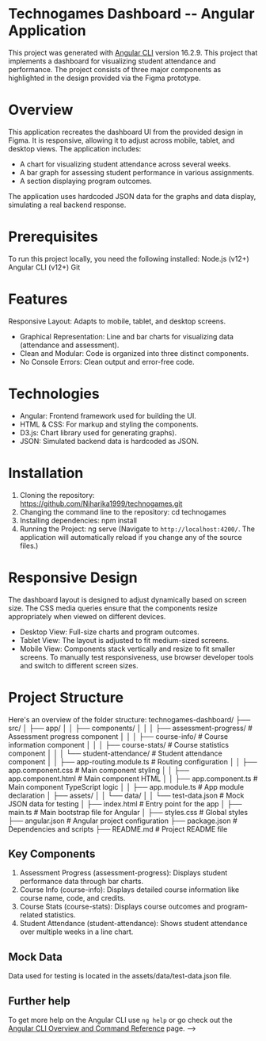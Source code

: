 # Technogames Dashboard -- Angular Application
This project was generated with [Angular CLI](https://github.com/angular/angular-cli) version 16.2.9.
This project that implements a dashboard for visualizing student attendance and performance. The project consists of three major components as highlighted in the design provided via the Figma prototype.

# Overview
This application recreates the dashboard UI from the provided design in Figma. It is responsive, allowing it to adjust across mobile, tablet, and desktop views. The application includes:
 - A chart for visualizing student attendance across several weeks.
 - A bar graph for assessing student performance in various assignments.
 - A section displaying program outcomes.
 
The application uses hardcoded JSON data for the graphs and data display, simulating a real backend response.

# Prerequisites
To run this project locally, you need the following installed:
    Node.js (v12+)
    Angular CLI (v12+)
    Git

# Features
Responsive Layout: Adapts to mobile, tablet, and desktop screens.
 - Graphical Representation: Line and bar charts for visualizing data (attendance and assessment).
 - Clean and Modular: Code is organized into three distinct components.
 - No Console Errors: Clean output and error-free code.

# Technologies
 - Angular: Frontend framework used for building the UI.
 - HTML & CSS: For markup and styling the components.
 - D3.js: Chart library used for generating graphs).
 - JSON: Simulated backend data is hardcoded as JSON.

# Installation
 1. Cloning the repository: https://github.com/Niharika1999/technogames.git
 2. Changing the command line to the repository: cd technogames
 3. Installing dependencies: npm install
 4. Running the Project: ng serve (Navigate to `http://localhost:4200/`. The application will automatically reload if you change any of the source files.)

 # Responsive Design
The dashboard layout is designed to adjust dynamically based on screen size. The CSS media queries ensure that the components resize appropriately when viewed on different devices.

 - Desktop View: Full-size charts and program outcomes.
 - Tablet View: The layout is adjusted to fit medium-sized screens.
 - Mobile View: Components stack vertically and resize to fit smaller screens.
To manually test responsiveness, use browser developer tools and switch to different screen sizes.
    
# Project Structure
Here's an overview of the folder structure:
    technogames-dashboard/
    ├── src/
    │   ├── app/
    │   │   ├── components/
    │   │   │   ├── assessment-progress/  # Assessment progress component
    │   │   │   ├── course-info/          # Course information component
    │   │   │   ├── course-stats/         # Course statistics component
    │   │   │   └── student-attendance/   # Student attendance component
    │   │   ├── app-routing.module.ts     # Routing configuration
    │   │   ├── app.component.css         # Main component styling
    │   │   ├── app.component.html        # Main component HTML
    │   │   ├── app.component.ts          # Main component TypeScript logic
    │   │   ├── app.module.ts             # App module declaration
    │   ├── assets/
    │   │   └── data/
    │   │       └── test-data.json        # Mock JSON data for testing
    │   ├── index.html                    # Entry point for the app
    │   ├── main.ts                       # Main bootstrap file for Angular
    │   ├── styles.css                    # Global styles
    ├── angular.json                      # Angular project configuration
    ├── package.json                      # Dependencies and scripts
    ├── README.md                         # Project README file

## Key Components
1. Assessment Progress (assessment-progress):
    Displays student performance data through bar charts.
2. Course Info (course-info):
    Displays detailed course information like course name, code, and credits.
3. Course Stats (course-stats):
    Displays course outcomes and program-related statistics.
4. Student Attendance (student-attendance):
    Shows student attendance over multiple weeks in a line chart.

## Mock Data
Data used for testing is located in the assets/data/test-data.json file.

## Further help

To get more help on the Angular CLI use `ng help` or go check out the [Angular CLI Overview and Command Reference](https://angular.io/cli) page. -->

<!-- # Technogames

This project was generated with [Angular CLI](https://github.com/angular/angular-cli) version 16.2.9.

## Development server

Run `ng serve` for a dev server. Navigate to `http://localhost:4200/`. The application will automatically reload if you change any of the source files.

## Code scaffolding

Run `ng generate component component-name` to generate a new component. You can also use `ng generate directive|pipe|service|class|guard|interface|enum|module`.

## Build

Run `ng build` to build the project. The build artifacts will be stored in the `dist/` directory.

## Running unit tests

Run `ng test` to execute the unit tests via [Karma](https://karma-runner.github.io).

## Running end-to-end tests

Run `ng e2e` to execute the end-to-end tests via a platform of your choice. To use this command, you need to first add a package that implements end-to-end testing capabilities.

## Further help

To get more help on the Angular CLI use `ng help` or go check out the [Angular CLI Overview and Command Reference](https://angular.io/cli) page. -->
